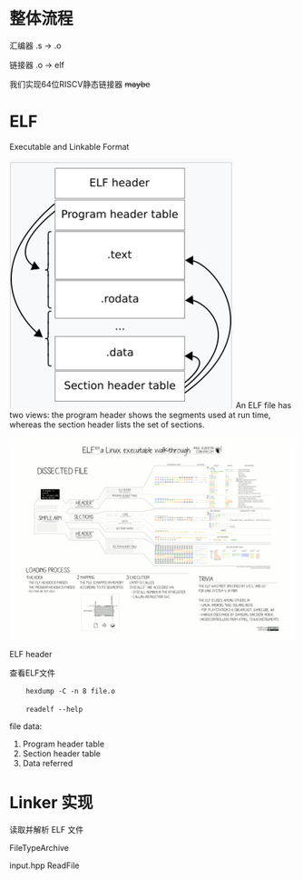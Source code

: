 # 整体流程

汇编器 .s -> .o 

链接器 .o -> elf

我们实现64位RISCV静态链接器 ~~maybe~~



# ELF

Executable and Linkable Format

![alt text](img/ELF_structure.png)
An ELF file has two views: the program header shows the segments used at run time, whereas the section header lists the set of sections.

![ELF struct](img/ELF_Executable_and_Linkable_Format_diagram_by_Ange_Albertini.png)


ELF header

查看ELF文件
``` shell
    hexdump -C -n 8 file.o

    readelf --help
```

file data:
1. Program header table
2. Section header table
3. Data referred

# Linker 实现

读取并解析 ELF 文件

FileTypeArchive

input.hpp   ReadFile